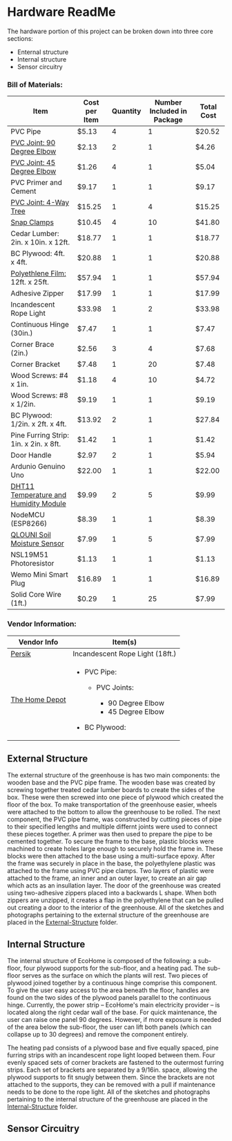 # Hardware ReadMe
The hardware portion of this project can be broken down into three core sections:
* Enternal structure
* Internal structure
* Sensor circuitry

### Bill of Materials:
Item | Cost per Item | Quantity | Number Included in Package | Total Cost |
---- | ------------- | -------- | -------------------------- | ---------- |
PVC Pipe | $5.13 | 4 | 1 | $20.52
[PVC Joint: 90 Degree Elbow](https://www.amazon.com/gp/product/B01LVUU8EX/ref=ppx_yo_dt_b_asin_title_o04_s00?ie=UTF8&th=1) | $2.13 | 2 | 1 | $4.26
[PVC Joint: 45 Degree Elbow](https://www.homedepot.com/p/Charlotte-Pipe-1-1-2-in-PVC-Sch-40-45-Degree-S-x-S-Elbow-PVC023091400HD/203812169) | $1.26 | 4 | 1 | $5.04
PVC Primer and Cement | $9.17 | 1 | 1 | $9.17
[PVC Joint: 4-Way Tree](https://smile.amazon.com/gp/product/B072C2FBJJ/ref=ppx_od_dt_b_asin_title_o00_s00?ie=UTF8&psc=1) | $15.25 | 1 | 4 | $15.25
[Snap Clamps](https://smile.amazon.com/gp/product/B00C7DPS2S/ref=ppx_od_dt_b_asin_title_o00_s01?ie=UTF8&psc=1) | $10.45 | 4 | 10 | $41.80
Cedar Lumber: 2in. x 10in. x 12ft. | $18.77 | 1 | 1 | $18.77
BC Plywood: 4ft. x 4ft. | $20.88 | 1 | 1 | $20.88
[Polyethlene Film:](https://smile.amazon.com/Greenhouse-Plastic-Polyethylene-Covering-Solution/dp/B00BM8HHKK/ref=smi_www_rco2_go_smi_5171374337?_encoding=UTF8&%2AVersion%2A=1&%2Aentries%2A=0&ie=UTF8) 12ft. x 25ft. | $57.94 | 1 | 1 | $57.94
Adhesive Zipper | $17.99 | 1 | 1 | $17.99
Incandescent Rope Light | $33.98 | 1 | 2 | $33.98
Continuous Hinge (30in.) | $7.47 | 1 | 1 | $7.47
Corner Brace (2in.) | $2.56 | 3 | 4 | $7.68
Corner Bracket | $7.48 | 1 | 20 | $7.48
Wood Screws: #4 x 1in. | $1.18 | 4 | 10 | $4.72
Wood Screws: #8 x 1/2in. | $9.19 | 1 | 1 | $9.19
BC Plywood: 1/2in. x 2ft. x 4ft. | $13.92 | 2 | 1 | $27.84
Pine Furring Strip: 1in. x 2in. x 8ft. | $1.42 | 1 | 1 | $1.42
Door Handle | $2.97 | 2 | 1 | $5.94
Ardunio Genuino Uno | $22.00 | 1 | 1 | $22.00
[DHT11 Temperature and Humidity Module](https://www.amazon.com/HiLetgo-Temperature-Humidity-Arduino-Raspberry/dp/B01DKC2GQ0/ref=sr_1_3?ie=UTF8&qid=1539717887&sr=8-3&keywords=humidity+sensor+arduino) | $9.99 | 2 | 5 | $9.99
NodeMCU (ESP8266) | $8.39 | 1 | 1 | $8.39
[QLOUNI Soil Moisture Sensor](https://www.amazon.com/QLOUNI-Hygrometer-Humidity-Detection-Automatic/dp/B077F4WXX6/ref=sr_1_6?ie=UTF8&qid=1540932185&sr=8-6&keywords=arduino+soil+humidity+sensor) | $7.99 | 1 | 5 | $7.99
NSL19M51 Photoresistor | $1.13 | 1 | 1 | $1.13
Wemo Mini Smart Plug | $16.89 | 1 | 1 | $16.89
Solid Core Wire (1ft.) | $0.29 | 1 | 25 | $7.99

### Vendor Information:
Vendor Info | Item(s)
----------- | -----------
[Persik](https://persik.com/pages/about-us) | Incandescent Rope Light (18ft.)
[The Home Depot](https://corporate.homedepot.com/about) | <ul><li>PVC Pipe:</li><ul><li>PVC Joints: </li><ul><li>90 Degree Elbow</li><li>45 Degree Elbow</li></ul></ul></ul><ul><li>BC Plywood:</li></ul>


## External Structure
The external structure of the greenhouse is has two main components: the wooden base and the PVC pipe frame. The wooden base was created by screwing together treated cedar lumber boards to create the sides of the box. These were then screwed into one piece of plywood which created the floor of the box. To make transportation of the greenhouse easier, wheels were attached to the bottom to allow the greenhouse to be rolled. The next component, the PVC pipe frame, was constructed by cutting pieces of pipe to their specified lengths and multiple differnt joints were used to connect these pieces together. A primer was then used to prepare the pipe to be cemented together. To secure the frame to the base, plastic blocks were machined to create holes large enough to securely hold the frame in. These blocks were then attached to the base using a multi-surface epoxy. After the frame was securely in place in the base, the polyethylene plastic was attached to the frame using PVC pipe clamps. Two layers of plastic were attached to the frame, an inner and an outer layer, to create an air gap which acts as an insullation layer. The door of the greenhouse was created using two-adhesive zippers placed into a backwards L shape. When both zippers are unzipped, it creates a flap in the polyethylene that can be pulled out creating a door to the interior of the greenhouse. All of the sketches and photographs pertaining to the external structure of the greenhouse are placed in the [External-Structure](External-Structure) folder.

## Internal Structure
The internal structure of EcoHome is composed of the following: a sub-floor, four plywood supports for the sub-floor, and a heating pad. The sub-floor serves as the surface on which the plants will rest. Two pieces of plywood joined together by a continuous hinge comprise this component. To give the user easy access to the area beneath the floor, handles are found on the two sides of the plywood panels parallel to the continuous hinge. Currently, the power strip &ndash; EcoHome's main electricity provider &ndash; is located along the right cedar wall of the base. For quick maintenance, the user can raise one panel 90 degrees. However, if more exposure is needed of the area below the sub-floor, the user can lift both panels (which can collapse up to 30 degrees) and remove the component entirely.

The heating pad consists of a plywood base and five equally spaced, pine furring strips with an incandescent rope light looped between them. Four evenly spaced sets of corner brackets are fastened to the outermost furring strips. Each set of brackets are separated by a 9/16in. space, allowing the plywood supports to fit snugly between them. Since the brackets are not attached to the supports, they can be removed with a pull if maintenance needs to be done to the rope light. All of the sketches and photographs pertaining to the internal structure of the greenhouse are placed in the [Internal-Structure](Internal-Structure) folder.

## Sensor Circuitry
